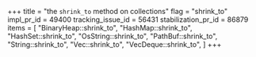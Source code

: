 +++
title = "the `shrink_to` method on collections"
flag = "shrink_to"
impl_pr_id = 49400
tracking_issue_id = 56431
stabilization_pr_id = 86879
items = [
    "BinaryHeap::shrink_to",
    "HashMap::shrink_to",
    "HashSet::shrink_to",
    "OsString::shrink_to",
    "PathBuf::shrink_to",
    "String::shrink_to",
    "Vec::shrink_to",
    "VecDeque::shrink_to",
]
+++
